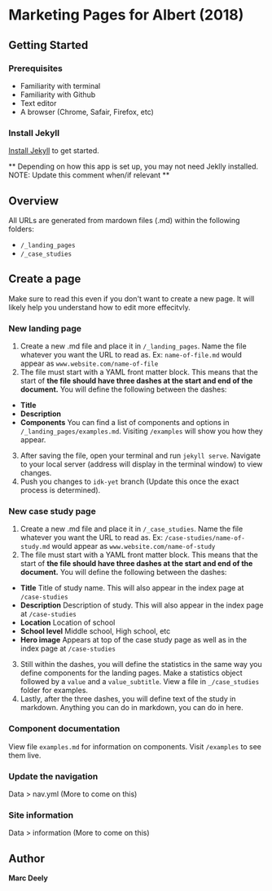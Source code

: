 # Marketing Pages for Albert (2018)

## Getting Started

### Prerequisites

* Familiarity with terminal
* Familiarity with Github
* Text editor
* A browser (Chrome, Safair, Firefox, etc)

### Install Jekyll
[Install Jekyll](https://jekyllrb.com/docs/installation/) to get started.

** Depending on how this app is set up, you may not need Jeklly installed. NOTE: Update this comment when/if relevant **


## Overview
All URLs are generated from mardown files (.md) within the following folders: 

* ``/_landing_pages``
* ``/_case_studies``

## Create a page
Make sure to read this even if you don't want to create a new page. It will likely help you understand how to edit more effecitvly. 

### New landing page
1. Create a new .md file and place it in ``/_landing_pages``. Name the file whatever you want the URL to read as. Ex: ``name-of-file.md`` would appear as ``www.website.com/name-of-file``
2. The file must start with a YAML front matter block. This means that the start of **the file should have three dashes at the start and end of the document.** You will define the following between the dashes:
* **Title**
* **Description**
* **Components** You can find a list of components and options in ``/_landing_pages/examples.md``. Visiting ``/examples`` will show you how they appear. 
3. After saving the file, open your terminal and run ``jekyll serve``. Navigate to your local server (address will display in the terminal window) to view changes. 
4. Push you changes to ``idk-yet`` branch (Update this once the exact process is determined).

### New case study page
1. Create a new .md file and place it in ``/_case_studies``. Name the file whatever you want the URL to read as. Ex: ``/case-studies/name-of-study.md`` would appear as ``www.website.com/name-of-study``
2. The file must start with a YAML front matter block. This means that the start of **the file should have three dashes at the start and end of the document.** You will define the following between the dashes:
* **Title** Title of study name.  This will also appear in the index page at ``/case-studies``
* **Description** Description of study. This will also appear in the index page at ``/case-studies``
* **Location** Location of school
* **School level** Middle school, High school, etc
* **Hero image** Appears at top of the case study page as well as in the index page at ``/case-studies``
3. Still within the dashes, you will define the statistics in the same way you define components for the landing pages. Make a statistics object followed by a ``value`` and a ``value_subtitle``. View a file in ``_/case_studies`` folder for examples. 
4. Lastly, after the three dashes, you will define text of the study in markdown. Anything you can do in markdown, you can do in here. 

### Component documentation
View file ``examples.md`` for information on components.
Visit ``/examples`` to see them live. 

### Update the navigation
Data > nav.yml (More to come on this)

### Site information
Data > information (More to come on this)

## Author

**Marc Deely**
